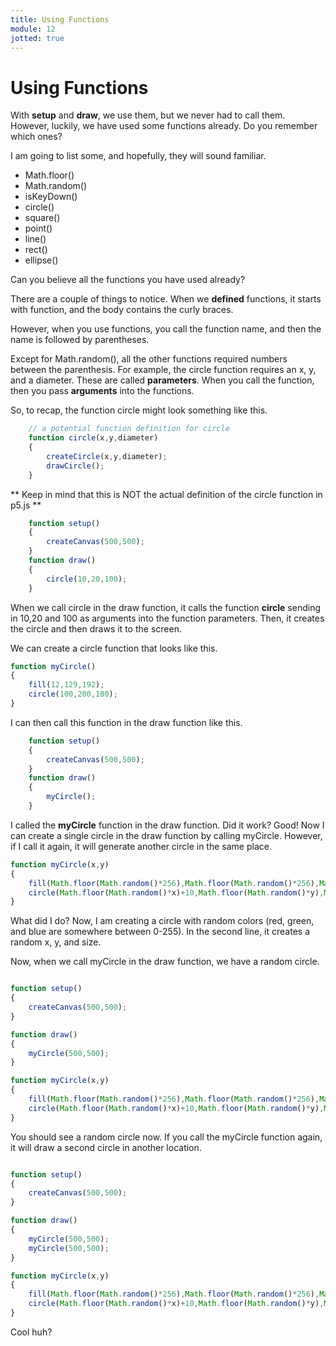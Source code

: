 ```yaml
---
title: Using Functions
module: 12
jotted: true
---
```


# Using Functions

With **setup** and **draw**, we use them, but we never had to call them. However, luckily, we have used some functions already. Do you remember which ones?

I am going to list some, and hopefully, they will sound familiar.

* Math.floor()
* Math.random()
* isKeyDown()
* circle()
* square()
* point()
* line()
* rect()
* ellipse()

Can you believe all the functions you have used already?  

There are a couple of things to notice. When we **defined** functions, it starts with function, and the body contains the curly braces.

However, when you use functions, you call the function name, and then the name is followed by parentheses.

Except for Math.random(), all the other functions required numbers between the parenthesis.  For example, the circle function requires an x, y, and a diameter.  These are called **parameters**.  When you call the function, then you pass **arguments** into the functions.

So, to recap, the function circle might look something like this.

```js
    // a potential function definition for circle
    function circle(x,y,diameter)
    {
        createCircle(x,y,diameter);
        drawCircle();
    }
```

** Keep in mind that this is NOT the actual definition of the circle function in p5.js **

```js
    function setup()
    {
        createCanvas(500,500);
    }
    function draw()
    {
        circle(10,20,100);
    }
```

When we call circle in the draw function, it calls the function **circle** sending in 10,20 and 100 as arguments into the function parameters.  Then, it creates the circle and then draws it to the screen.  

We can create a circle function that looks like this.

```js
function myCircle()
{
    fill(12,129,192);
    circle(100,200,100);
}
```
I can then call this function in the draw function like this.

```js
    function setup()
    {
        createCanvas(500,500);
    }
    function draw()
    {
        myCircle();
    }
```

I called the **myCircle** function in the draw function.  Did it work?  Good!  Now I can create a single circle in the draw function by calling myCircle.  However, if I call it again, it will generate another circle in the same place.

```js
function myCircle(x,y)
{
    fill(Math.floor(Math.random()*256),Math.floor(Math.random()*256),Math.floor(Math.random()*256));
    circle(Math.floor(Math.random()*x)+10,Math.floor(Math.random()*y),Math.floor(Math.random()*100)+10)
}
```

What did I do?  Now, I am creating a circle with random colors (red, green, and blue are somewhere between 0-255). In the second line, it creates a random x, y, and size. 

Now, when we call myCircle in the draw function, we have a random circle.

```js

function setup()
{
    createCanvas(500,500);
}

function draw()
{
    myCircle(500,500);
}

function myCircle(x,y)
{
    fill(Math.floor(Math.random()*256),Math.floor(Math.random()*256),Math.floor(Math.random()*256));
    circle(Math.floor(Math.random()*x)+10,Math.floor(Math.random()*y),Math.floor(Math.random()*100)+10)
}
```

You should see a random circle now. If you call the myCircle function again, it will draw a second circle in another location.

```js

function setup()
{
    createCanvas(500,500);
}

function draw()
{
    myCircle(500,500);
    myCircle(500,500);
}

function myCircle(x,y)
{
    fill(Math.floor(Math.random()*256),Math.floor(Math.random()*256),Math.floor(Math.random()*256));
    circle(Math.floor(Math.random()*x)+10,Math.floor(Math.random()*y),Math.floor(Math.random()*100)+10)
}
```

Cool huh?